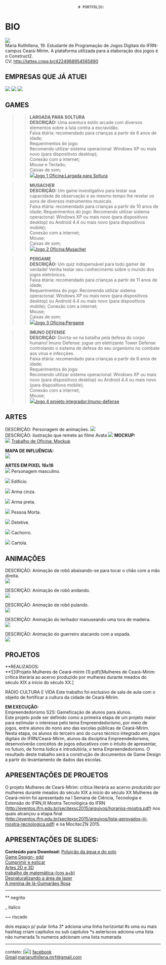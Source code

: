 
                                     # PORTFÓLIO:

# BIO
![](per.jpg)  
Maria Ruthillena, 19. Estudante de Programação de Jogos Digitais do IFRN- campus Ceará-Mirim. A plataforma utilizada para a elaboração dos jogos é o Construct2.    
CV: http://lattes.cnpq.br/4224968954565890   

## EMPRESAS QUE JÁ ATUEI
![](EMPRESA2.jpg)
![](Elice.png)
![](alfajoft.png)
## GAMES
>>**LARGADA PARA SOLTURA  
DESCRIÇÃO:** Uma aventura estilo arcade com diversos elementos sobre a luta contra a escravidão.  
>Faixa étária: recomendado para crianças a partir de 6 anos de idade;    
>Requerimentos do jogo:  
  >>Recomendo utilizar sistema operacional: Windows XP ou mais novo (para dispositivos desktop);  
  >>Conexão com a internet;  
  >>Mouse e Teclado;  
  >>Caixas de som;  
![](largada.jpg)[Jogo 1 Oficina:Largada para Soltura](https://ruthimaria01.github.io/largada/)  

>>**MUSACHER  
DESCRIÇÃO:** Um game investigativo para testar sua capacidade de observação e ao mesmo tempo lhe revelar os sons de diversos instrumentos musicais.  
>Faixa étária: recomendado para crianças a partir de 10 anos de idade; 
>Requerimentos do jogo:
  >>Recomendo utilizar sistema operacional: Windows XP ou mais novo (para dispositivos desktop) ou Android 4.4 ou mais novo (para dispositivos mobile);  
  >>Conexão com a internet;  
  >>Mouse;  
  >>Caixas de som;  
![](musacher.jpg)[Jogo 2 Oficina:Musacher](https://ruthimaria01.github.io/musacher/)  

>>**PERGAME  
DESCRIÇÃO:** Um quiz indispensável para todo gamer de verdade! Venha testar seu conhecimento sobre o mundo dos jogos eletrônicos.  
>Faixa étária: recomendado para crianças a partir de 11 anos de idade;  
>Requerimentos do jogo:
  >>Recomendo utilizar sistema operacional: Windows XP ou mais novo (para dispositivos desktop) ou Android 4.4 ou mais novo (para dispositivos mobile);
  >>Conexão com a internet;  
  >>Mouse;  
  >>Caixas de som;  
![](pergamepot.jpg)[Jogo 3 Oficina:Pergame](https://eliciaa.github.io/Pergame/)  

>>**IMUNO DEFENSE  
DESCRIÇÃO:** Divirta-se na batalha pela defesa do corpo humano! Imuno Defense: jogue um eletrizante Tower Defense controlando o sistema de defesa do seu organismo no combate aos vírus e infecções.   
>Faixa étária: recomendado para crianças a partir de 8 anos de idade;  
>Requerimentos do jogo:  
  >>Recomendo utilizar sistema operacional: Windows XP ou mais novo (para dispositivos desktop) ou Android 4.4 ou mais novo (para dispositivos mobile);  
  >>Conexão com a internet;  
  >>Mouse;    
![](imuno.png)[Jogo 4 projeto integrador:Imuno-defense](https://eliciaa.github.io/imuno/)  

## ARTES    
DESCRIÇÃO: Personagem de animações.
![](rosa.png)  
DESCRIÇÃO: ilustração que remete ao filme Avata
![](av.png) 
**MOCKUP:**  
![](moc.png)  [Trabalho de Oficina: Mockup](https://eliciaa.github.io/mockup/)  

**MAPA DE INFLUÊNCIA:**  
![](1.png)

**ARTES EM PIXEL 16x16**  
![](malandro.png) Personagem masculino.  
  
![](pred.png) Edifício.
  
![](ar.png) Arma cinza.  
  
![](arm.png) Arma preta.  
  
![](mort.png) Pessoa Morta. 
  
![](dete.png) Detetive.    
  
![](AU.png) Cachorro.  

![](car.png) Cartola.
 
## ANIMAÇÕES 
DESCRIÇÃO: Animação de robô abaixando-se para tocar o chão com a mão direita.    
![](a2.gif)  

DESCRIÇÃO: Animação de robô andando.  
![](a3.gif)  

DESCRIÇÃO: Animação de robô pulando.  
![](a5.gif)  

DESCRIÇÃO: Animação do lenhador manuseando uma tora de madeira.  
![](a6.gif)   

DESCRIÇÃO: Animação do guerreiro atacando com a espada.  
![](ag.gif)  


## PROJETOS  
**REALIZADOS:  
**![](Projeto Mulheres de Ceará-mirim (1).pdf)[Mulheres de Ceará-Mirim: crítica literária ao acervo produzido por mulheres durante meados
do século XIX a início do século XX.]  

RÁDIO CULTURA E VIDA
 Este trabalho foi exclusivo de sala de aula com o objeito de fortificar a cultura da cidade de Ceará-Mirim.  
 
**EM EXECUÇÃO:**  
Empreendedorismo S2S: Gameficação de alunos para alunos.  	
 Este projeto pode ser definido como a primeira etapa de um projeto maior para estimular o interesse pelo tema Empreendedorismo, por meio de jogos, entre alunos do nono ano das escolas públicas de Ceará-Mirim. Nesta etapa, os alunos do terceiro ano do curso técnico integrado em jogos digitais do IFRN/Ceará-Mirim, alunos da disciplina Empreendedorismo, desenvolverão conceitos de jogos educativos com o intuito de apresentar, no futuro, de forma lúdica e introdutória, o tema Empreendedorismo. O resultado deste trabalho será a construção de documentos de Game Design a partir do levantamento de dados das escolas.
  
## APRESENTAÇÕES DE PROJETOS
  O projeto Mulheres de Ceará-Mirim: crítica literária ao acervo produzido por mulheres durante meados do século XIX a início do século XX Mulheres de Ceará-mirim foi apresentado na I Semana de Ciência, Tecnologia e Extensão do IFRN,III Mostra Tecnológica do IFRN ![]() (http://eventos.ifrn.edu.br/secitexsc2015/arquivos/horarios-mostra.pdf) nos quais alcançou a etapa final ![]()(http://eventos.ifrn.edu.br/secitexsc2015/arquivos/lista-aprovados-iii-mostra-tecnologica.pdf) e na MocitecZN 2015.
## APRESENTAÇÕES DE SLIDES: 
**Conteúdo para Download:**
[Poluição da água e do solo](t2.pdf)   
[Game Design- gdd](gdd.pdf)  
[Cumprimir e esticar](es.pdf)  
[Artes 2D e 3D](es1.pdf)  
[trabalho de matemática-(cos a+b)](s2.pdf)   
[Desnaturalizando a área de lazer](la.pdf)  
[A menina de lá-Guimarães Rosa](menina.pdf)  



* * *

** negrito

_ italico

~~ riscado  

   dois espaço p/ pular linha
 3* adciona uma linha horizontal
 #s uma ou mais hashtag criam capitulos ou sub capitulos
 *s asteriscos adciona uma lista não numerada
 1s numeros adcionam uma lista numerada
 
 * * *
contato:
[![](face.png)] [facebook](https://web.facebook.com/maria.ruthillena)   
[Gmail](mariaruthillena.mrf@gmail.com):mariaruthillena.mrf@gmail.com

